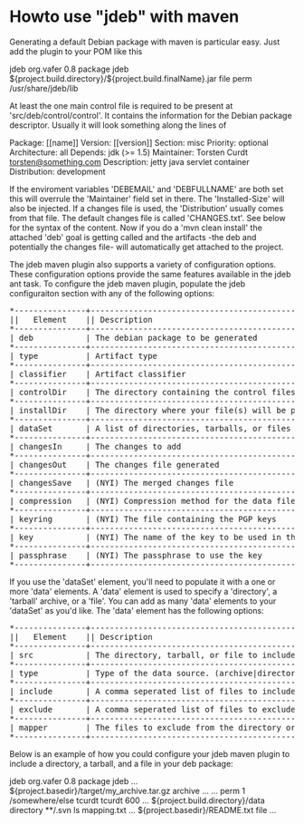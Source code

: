 # Howto use "jdeb" with maven

Generating a default Debian package with maven is particular easy. Just add
the plugin to your POM like this

  <build>
      <plugins>
          <plugin>
              <artifactId>jdeb</artifactId>
              <groupId>org.vafer</groupId>
              <version>0.8</version>
              <executions>
                  <execution>
                      <phase>package</phase>
                      <goals>
                          <goal>jdeb</goal>
                      </goals>
                      <configuration>
                          <dataSet>
                              <data>
                                  <src>${project.build.directory}/${project.build.finalName}.jar</src>
                                  <type>file</type>
                                  <mapper>
                                    <type>perm</type>
                                    <prefix>/usr/share/jdeb/lib</prefix>
                                  </mapper>
                              </data>
                          </dataSet>
                      </configuration>
                  </execution>
              </executions>
          </plugin>
      </plugins>
  </build>
  
At least the one main control file is required to be present at
'src/deb/control/control'. It contains the information for the Debian package
descriptor. Usually it will look something along the lines of

  Package: [[name]]
  Version: [[version]]
  Section: misc
  Priority: optional
  Architecture: all
  Depends: jdk (>= 1.5)
  Maintainer: Torsten Curdt <torsten@something.com>
  Description: jetty java servlet container
  Distribution: development
 
If the enviroment variables 'DEBEMAIL' and 'DEBFULLNAME' are both set this
will overrule the 'Maintainer' field set in there. The 'Installed-Size' will
also be injected. If a changes file is used, the 'Distribution' usually comes
from that file. The default changes file is called 'CHANGES.txt'. See below
for the syntax of the content. Now if you do a 'mvn clean install' the
attached 'deb' goal is getting called and the artifacts -the deb and
potentially the changes file- will automatically get attached to the project.

The jdeb maven plugin also supports a variety of configuration options. These
configuration options provide the same features available in the jdeb ant
task. To configure the jdeb maven plugin, populate the jdeb configuraiton
section with any of the following options:

<pre>
*---------------+------------------------------------------------------------------------------+-----------------------------------------------------+
||   Element    || Description                                                                 || Required                                          ||
*---------------+------------------------------------------------------------------------------+-----------------------------------------------------+
| deb           | The debian package to be generated                                           | No; defaults to 'artifactId'_'version'.deb          |
*---------------+------------------------------------------------------------------------------+-----------------------------------------------------+
| type          | Artifact type                                                                | No; defaults to 'deb'                               |
*---------------+------------------------------------------------------------------------------+-----------------------------------------------------+
| classifier    | Artifact classifier                                                          | No; defaults to ''                                  |
*---------------+------------------------------------------------------------------------------+-----------------------------------------------------+
| controlDir    | The directory containing the control files                                   | No; defaults to src/deb/control                     |
*---------------+------------------------------------------------------------------------------+-----------------------------------------------------+
| installDir    | The directory where your file(s) will be place when your deb is installed    | No; defaults to /opt/'artifactId'                   |
*---------------+------------------------------------------------------------------------------+-----------------------------------------------------+
| dataSet       | A list of directories, tarballs, or files to include in the deb package      | No; defaults to include your maven artifact         |
*---------------+------------------------------------------------------------------------------+-----------------------------------------------------+
| changesIn     | The changes to add                                                           | No                                                  |
*---------------+------------------------------------------------------------------------------+-----------------------------------------------------+
| changesOut    | The changes file generated                                                   | No                                                  |
*---------------+------------------------------------------------------------------------------+-----------------------------------------------------+
| changesSave   | (NYI) The merged changes file                                                | No                                                  |
*---------------+------------------------------------------------------------------------------+-----------------------------------------------------+
| compression   | (NYI) Compression method for the data file ('gzip', 'bzip2' or 'none')       | No; defaults to 'gzip'                              |
*---------------+------------------------------------------------------------------------------+-----------------------------------------------------+
| keyring       | (NYI) The file containing the PGP keys                                       | No                                                  |
*---------------+------------------------------------------------------------------------------+-----------------------------------------------------+
| key           | (NYI) The name of the key to be used in the keyring                          | No                                                  |
*---------------+------------------------------------------------------------------------------+-----------------------------------------------------+
| passphrase    | (NYI) The passphrase to use the key                                          | No                                                  |
*---------------+------------------------------------------------------------------------------+-----------------------------------------------------+
</pre>
  
If you use the 'dataSet' element, you'll need to populate it with a one or
more 'data' elements. A 'data' element is used to specify a 'directory', a
'tarball' archive, or a 'file'. You can add as many 'data'
elements to your 'dataSet' as you'd like. The 'data' element has the
following options:

<pre>
*---------------+------------------------------------------------------------------------------+---------------------------------------------+
||   Element    || Description                                                                 || Required                                  ||
*---------------+------------------------------------------------------------------------------+---------------------------------------------+
| src           | The directory, tarball, or file to include in the package                    | Yes                                         |
*---------------+------------------------------------------------------------------------------+---------------------------------------------+
| type          | Type of the data source. (archive|directory|file)                            | No; but will be Yes in the future           |
*---------------+------------------------------------------------------------------------------+---------------------------------------------+
| include       | A comma seperated list of files to include from the directory or tarball     | No; defaults to all files                   |
*---------------+------------------------------------------------------------------------------+---------------------------------------------+
| exclude       | A comma seperated list of files to exclude from the directory or tarball     | No; defaults to no exclutions               |
*---------------+------------------------------------------------------------------------------+---------------------------------------------+
| mapper        | The files to exclude from the directory or tarball                           | No                                          |
*---------------+------------------------------------------------------------------------------+---------------------------------------------+
</pre>
  
Below is an example of how you could configure your jdeb maven plugin to
include a directory, a tarball, and a file in your deb package:

  <?xml version="1.0"?>
  <build>
      <plugins>
          <plugin>
              <artifactId>jdeb</artifactId>
              <groupId>org.vafer</groupId>
              <version>0.8</version>
              <executions>
                  <execution>
                      <phase>package</phase>
                      <goals>
                          <goal>jdeb</goal>
                      </goals>
                      <configuration>
                          ...
                          <dataSet>
                              <!-- Tarball example -->
                              <data>
                                  <src>${project.basedir}/target/my_archive.tar.gz</src>
                                  <type>archive</type>
                                  <include>...</include>
                                  <exclude>...</exclude>
                                  <mapper>
                                      <type>perm</type>
                                      <strip>1</strip>
                                      <prefix>/somewhere/else</prefix>
                                      <user>tcurdt</user>
                                      <group>tcurdt</group>
                                      <mode>600</mode>
                                  </mapper>
                              </data>
                              ...
                              <!-- Directory example -->
                              <data>
                                  <src>${project.build.directory}/data</src>
                                  <type>directory</type>
                                  <include/>
                                  <exclude>**/.svn</exclude>
                                  <mapper>
                                      <type>ls</type>
                                      <src>mapping.txt</src>
                                  </mapper>
                              </data>
                              ...
                              <!-- File example -->
                              <data>
                                  <src>${project.basedir}/README.txt</src>
                                  <type>file</type>
                              </data>
                          </dataSet>
                          ...
                      </configuration>
                  </execution>
              </executions>
          </plugin>
      </plugins>
  </build>
